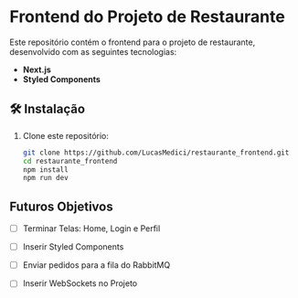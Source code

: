 # Frontend do Projeto de Restaurante

Este repositório contém o frontend para o projeto de restaurante, desenvolvido com as seguintes tecnologias:

- **Next.js**
- **Styled Components** 


## 🛠️ Instalação

1. Clone este repositório:

   ```bash
   git clone https://github.com/LucasMedici/restaurante_frontend.git
   cd restaurante_frontend
   npm install
   npm run dev

## Futuros Objetivos 

- [ ] Terminar Telas: Home, Login e Perfil
- [ ] Inserir Styled Components 
- [ ] Enviar pedidos para a fila do RabbitMQ
- [ ] Inserir WebSockets no Projeto

